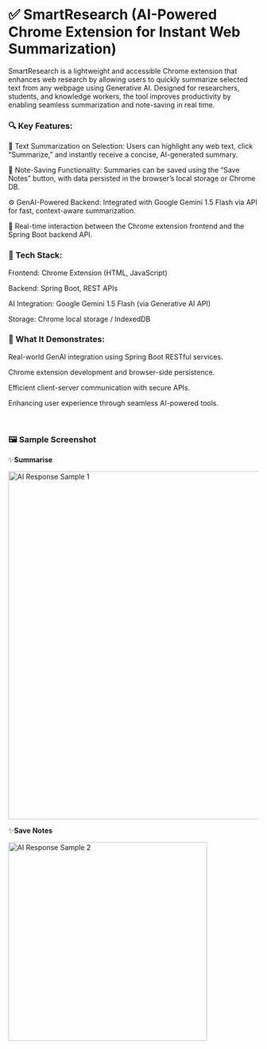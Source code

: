 # ✅ SmartResearch  (AI-Powered Chrome Extension for Instant Web Summarization)
SmartResearch is a lightweight and accessible Chrome extension that enhances web research by allowing users to quickly summarize selected text from any webpage using Generative AI. Designed for researchers, students, and knowledge workers, the tool improves productivity by enabling seamless summarization and note-saving in real time.

### **🔍 Key Features:**

📑 Text Summarization on Selection: Users can highlight any web text, click “Summarize,” and instantly receive a concise, AI-generated summary.

💾 Note-Saving Functionality: Summaries can be saved using the “Save Notes” button, with data persisted in the browser’s local storage or Chrome DB.

⚙️ GenAI-Powered Backend: Integrated with Google Gemini 1.5 Flash via API for fast, context-aware summarization.

🔄 Real-time interaction between the Chrome extension frontend and the Spring Boot backend API.

### **🧱 Tech Stack:**

Frontend: Chrome Extension (HTML, JavaScript)

Backend: Spring Boot, REST APIs

AI Integration: Google Gemini 1.5 Flash (via Generative AI API)

Storage: Chrome local storage / IndexedDB

### **🎯 What It Demonstrates:**

Real-world GenAI integration using Spring Boot RESTful services.

Chrome extension development and browser-side persistence.

Efficient client-server communication with secure APIs.

Enhancing user experience through seamless AI-powered tools.

<br>

### **🖼️ Sample Screenshot**

✨**Summarise**

<img src="https://github.com/user-attachments/assets/d320620a-69ed-494d-b911-8e78405c9bb3" alt="AI Response Sample 1" width="700"/> 

✨**Save Notes**

<img src="https://github.com/user-attachments/assets/75318bbe-9043-4ecd-be32-89fe79041ef2" alt="AI Response Sample 2" width="400"/>
